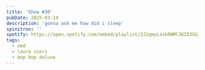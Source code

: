 ```yaml
---
title: 'Show #30'
pubDate: 2025-03-14
description: 'gonna ask me how did i sleep'
spinitron: ''
spotify: https://open.spotify.com/embed/playlist/3J2qmyLaskOWMl3KID3SGj
tags:
  - omd
  - laura viers
  - bep bop deluxe
---
```

